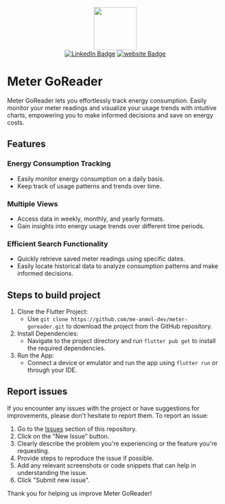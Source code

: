 <div id="header" align="center">
  <img src="https://media.giphy.com/media/M9gbBd9nbDrOTu1Mqx/giphy.gif" width="100"/>
</div>

<div id="badges" align="center">
  <a href="https://www.linkedin.com/in/anmol-singh-2210561a2/" target="_blank" rel="noopener noreferrer"><img src="https://img.shields.io/badge/LinkedIn-blue?style=flat-square&logo=linkedin&logoColor=white" alt="LinkedIn Badge"/></a>
  <a href="http://anisingh.com/" target="_blank" rel="noopener noreferrer"><img src="https://img.shields.io/badge/anisingh-.com-blue?style=flat-square&color=blue" alt="website Badge"></a>
</div>

# Meter GoReader

Meter GoReader lets you effortlessly track energy consumption. Easily monitor your meter readings
and visualize your usage trends with intuitive charts, empowering you to make informed decisions and
save on energy costs.

## Features

### Energy Consumption Tracking

- Easily monitor energy consumption on a daily basis.
- Keep track of usage patterns and trends over time.

### Multiple Views

- Access data in weekly, monthly, and yearly formats.
- Gain insights into energy usage trends over different time periods.

### Efficient Search Functionality

- Quickly retrieve saved meter readings using specific dates.
- Easily locate historical data to analyze consumption patterns and make informed decisions.

## Steps to build project

1. Clone the Flutter Project:
    - Use  `git clone https://github.com/me-anmol-dev/meter-goreader.git`  to download the project from the
      GitHub repository.
2. Install Dependencies:
    - Navigate to the project directory and run  `flutter pub get`  to install the required
      dependencies.
3. Run the App:
    - Connect a device or emulator and run the app using  `flutter run`  or through your IDE.

## Report issues

If you encounter any issues with the project or have suggestions for improvements, please don't
hesitate to report them. To report an issue:

1. Go to the [Issues](https://github.com/me-anmol-dev/meter-goreader/issues) section of this repository.
2. Click on the "New Issue" button.
3. Clearly describe the problem you're experiencing or the feature you're requesting.
4. Provide steps to reproduce the issue if possible.
5. Add any relevant screenshots or code snippets that can help in understanding the issue.
6. Click "Submit new issue".

Thank you for helping us improve Meter GoReader!